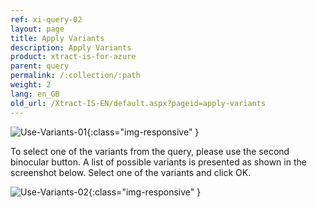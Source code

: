 ```yaml
---
ref: xi-query-02
layout: page
title: Apply Variants
description: Apply Variants
product: xtract-is-for-azure
parent: query
permalink: /:collection/:path
weight: 2
lang: en_GB
old_url: /Xtract-IS-EN/default.aspx?pageid=apply-variants
---
```


![Use-Variants-01](/img/content/Use-Variants-01.png){:class="img-responsive" }

To select one of the variants from the query, please use the second binocular button. A list of possible variants is presented as shown in the screenshot below. Select one of the variants and click OK.

![Use-Variants-02](/img/content/Use-Variants-02.png){:class="img-responsive" }